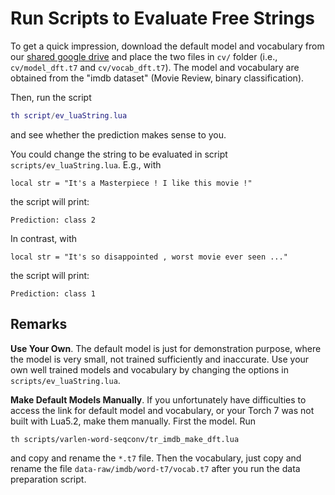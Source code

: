 # Run Scripts to Evaluate Free Strings

To get a quick impression, download the default model and vocabulary from our [shared google drive](https://drive.google.com/open?id=0B_8XCW538vWvV1pqSHdPSk1Vb0U) 
and place the two files in `cv/` folder (i.e., `cv/model_dft.t7` and `cv/vocab_dft.t7`). 
The model and vocabulary are obtained from the "imdb dataset" (Movie Review, binary classification).

Then, run the script
```lua
th script/ev_luaString.lua
```
and see whether the prediction makes sense to you.

You could change the string to be evaluated in script `scripts/ev_luaString.lua`. E.g., with
```
local str = "It's a Masterpiece ! I like this movie !"
```
the script will print:
```
Prediction: class 2
```

In contrast, with
```
local str = "It's so disappointed , worst movie ever seen ..."
```
the script will print:
```
Prediction: class 1
```

## Remarks
**Use Your Own**. The default model is just for demonstration purpose, 
where the model is very small, not trained sufficiently and inaccurate.
Use your own well trained models and vocabulary by changing the options in `scripts/ev_luaString.lua`.

**Make Default Models Manually**. If you unfortunately have difficulties to access the link for default model and vocabulary, or your Torch 7 was not built with Lua5.2, make them manually. 
First the model. Run
```
th scripts/varlen-word-seqconv/tr_imdb_make_dft.lua
```
and copy and rename the `*.t7` file. 
Then the vocabulary, just copy and rename the file `data-raw/imdb/word-t7/vocab.t7` after you run the data preparation script.



